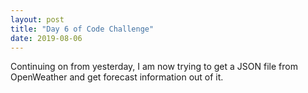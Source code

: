 ```yaml
---
layout: post
title: "Day 6 of Code Challenge"
date: 2019-08-06
---
```

Continuing on from yesterday, I am now trying to get a JSON file from OpenWeather and get forecast information out of it.